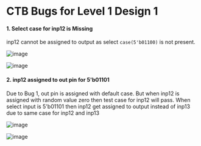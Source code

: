 # CTB Bugs for Level 1 Design 1

#### 1. Select case for inp12 is Missing
inp12 cannot be assigned to output as select ```case(5'b01100)``` is not present. 

![image](https://user-images.githubusercontent.com/92450677/180609397-95d64efa-f65a-43ea-be6f-ba1684b3337d.png)

![image](https://user-images.githubusercontent.com/92450677/180632809-ee77de41-3523-4659-b803-aa83019b33a1.png)

#### 2. inp12 assigned to out pin for 5'b01101
Due to Bug 1, out pin is assigned with default case. But when inp12 is assigned with random value zero then test case for inp12 will pass. When select input is 5'b01101 then inp12 get assigned to output instead of inp13 due to same case for inp12 and inp13

![image](https://user-images.githubusercontent.com/92450677/180633389-8255e4aa-98a8-46cf-a545-f6b0d8263035.png)

![image](https://user-images.githubusercontent.com/92450677/180633426-4a9d4c1b-5148-4174-9878-df136cc2e796.png)
